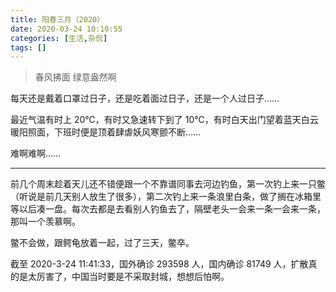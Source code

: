 ```yaml
---
title: 阳春三月（2020）
date: 2020-03-24 10:10:55
categories: [生活,杂侃]
tags: []
---
```


> 春风拂面 绿意盎然啊

每天还是戴着口罩过日子，还是吃着面过日子，还是一个人过日子……

最近气温有时上 20℃，有时又急速转下到了 10℃，有时白天出门望着蓝天白云暖阳照面，下班时便是顶着肆虐妖风寒颤不断……

难啊难啊……

---

前几个周末趁着天儿还不错便跟一个不靠谱同事去河边钓鱼，第一次钓上来一只鳖（听说是前几天别人放生了很多），第二次钓上来一条浪里白条，做了搁在冰箱里等以后凑一盘。每次去都是去看别人钓鱼去了，隔壁老头一会来一条一会来一条，那叫一个羡慕啊。

鳖不会做，跟鳄龟放着一起，过了三天，鳖卒。

截至 2020-3-24 11:41:33，国外确诊 293598 人，国内确诊 81749 人，扩散真的是太厉害了，中国当时要是不采取封城，想想后怕啊。

